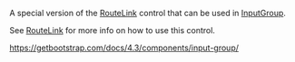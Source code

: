 A special version of the [RouteLink](/docs/controls/bootstrap4/RouteLink/{branch}) control that can be used in [InputGroup](/docs/controls/bootstrap4/InputGroup/{branch}).

See [RouteLink](/docs/controls/bootstrap4/RouteLink/{branch}) for more info on how to use this control.

<https://getbootstrap.com/docs/4.3/components/input-group/>
